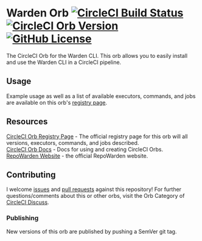 # Warden Orb [![CircleCI Build Status](https://circleci.com/gh/repowarden/orb.svg?style=shield "CircleCI Build Status")](https://app.circleci.com/pipelines/github/repowarden/orb) [![CircleCI Orb Version](https://badges.circleci.com/orbs/repowarden/warden.svg)][reg-page] [![GitHub License](https://img.shields.io/badge/license-MIT-lightgrey.svg)](https://github.com/repowarden/orb/blob/trunk/LICENSE)

The CircleCI Orb for the Warden CLI.
This orb allows you to easily install and use the Warden CLI in a CircleCI pipeline.


## Usage

Example usage as well as a list of available executors, commands, and jobs are available on this orb's [registry page][reg-page].


## Resources

[CircleCI Orb Registry Page][reg-page] - The official registry page for this orb will all versions, executors, commands, and jobs described.  
[CircleCI Orb Docs](https://circleci.com/docs/2.0/orb-intro/#section=configuration) - Docs for using and creating CircleCI Orbs.  
[RepoWarden Website](https://RepoWarden.com/) - the official RepoWarden website.


## Contributing

I welcome [issues](https://github.com/repowarden/orb/issues) and [pull requests](https://github.com/repowarden/orb/pulls) against this repository!
For further questions/comments about this or other orbs, visit the Orb Category of [CircleCI Discuss](https://discuss.circleci.com/c/orbs).

### Publishing
New versions of this orb are published by pushing a SemVer git tag.



[reg-page]: https://circleci.com/developer/orbs/orb/repowarden/warden
